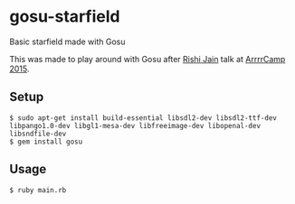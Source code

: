 # gosu-starfield

Basic starfield made with Gosu

This was made to play around with Gosu after [Rishi Jain](https://twitter.com/jainrishi15) talk at [ArrrrCamp 2015](http://2015.arrrrcamp.be).

## Setup

```
$ sudo apt-get install build-essential libsdl2-dev libsdl2-ttf-dev libpango1.0-dev libgl1-mesa-dev libfreeimage-dev libopenal-dev libsndfile-dev
$ gem install gosu
```

## Usage

```
$ ruby main.rb
```
